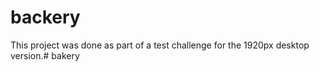 # backery
This project was done as part of a test challenge for the 1920px desktop version.# bakery
